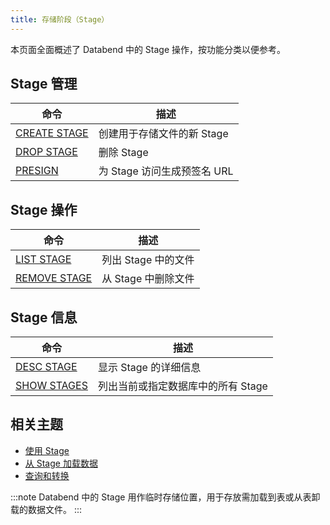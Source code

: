 ```yaml
---
title: 存储阶段（Stage）
---
```


本页面全面概述了 Databend 中的 Stage 操作，按功能分类以便参考。

## Stage 管理

| 命令 | 描述 |
|---------|-------------|
| [CREATE STAGE](01-ddl-create-stage.md) | 创建用于存储文件的新 Stage |
| [DROP STAGE](02-ddl-drop-stage.md) | 删除 Stage |
| [PRESIGN](presign.md) | 为 Stage 访问生成预签名 URL |

## Stage 操作

| 命令 | 描述 |
|---------|-------------|
| [LIST STAGE](04-ddl-list-stage.md) | 列出 Stage 中的文件 |
| [REMOVE STAGE](05-ddl-remove-stage.md) | 从 Stage 中删除文件 |

## Stage 信息

| 命令 | 描述 |
|---------|-------------|
| [DESC STAGE](03-ddl-desc-stage.md) | 显示 Stage 的详细信息 |
| [SHOW STAGES](06-ddl-show-stages.md) | 列出当前或指定数据库中的所有 Stage |

## 相关主题

- [使用 Stage](/guides/load-data/stage/)
- [从 Stage 加载数据](/guides/load-data/load/stage)
- [查询和转换](/guides/load-data/transform/querying-stage)

:::note
Databend 中的 Stage 用作临时存储位置，用于存放需加载到表或从表卸载的数据文件。
:::